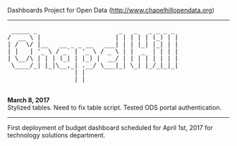 Dashboards Project for Open Data (http://www.chapelhillopendata.org)

------------
<pre>
 _____ _                      _   _   _ _ _ _ 
/  __ \ |                    | | | | | (_) | |
| /  \/ |__   __ _ _ __   ___| | | |_| |_| | |
| |   | '_ \ / _` | '_ \ / _ \ | |  _  | | | |
| \__/\ | | | (_| | |_) |  __/ | | | | | | | |
 \____/_| |_|\__,_| .__/ \___|_| \_| |_/_|_|_|
                  | |                         
                  |_|                         
</pre>
<br>
<b>March 8, 2017</b> 
<br>
Stylized tables. Need to fix table script. Tested ODS portal authentication.

<hr>
First deployment of budget dashboard scheduled for April 1st, 2017 for technology solutions department.
